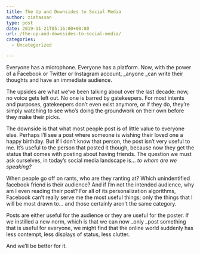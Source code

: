 ```yaml
---
title: The Up and Downsides to Social Media
author: ziahassan
type: post
date: 2019-11-21T05:16:00+00:00
url: /the-up-and-downsides-to-social-media/
categories:
  - Uncategorized

---
```

Everyone has a microphone. Everyone has a platform. Now, with the power of a Facebook or Twitter or Instagram account, _anyone&nbsp;_can write their thoughts and have an immediate audience.

The upsides are what we’ve been talking about over the last decade: now, no voice gets left out. No one is barred by gatekeepers. For most intents and purposes, gatekeepers don’t even exist anymore, or if they do, they’re simply watching to see who’s doing the groundwork on their own before they make their picks.

The downside is that what most people post is of little value to everyone else. Perhaps I’ll see a post where someone is wishing their loved one a happy birthday. But if I don’t know that person, the post isn’t very useful to me. It’s useful to the person that posted it though, because now they get the status that comes with posting about having friends. The question we must ask ourselves, in today’s social media landscape is…&nbsp;_to whom are we speaking?_

When people go off on rants, who are they ranting at? Which unindentified facebook friend is their audience? And if I’m not the intended audience, why am I even reading their post? For all of its personalization algorithms, Facebook can’t really serve me the most useful things; only the things that I will be most drawn to… and those certainly aren’t the same category.

Posts are either useful for the audience or they are useful for the poster. If we instilled a new norm, which is that we can now&nbsp;_only&nbsp;_post something that is useful for everyone, we might find that the online world suddenly has less contempt, less displays of status, less clutter.

And we’ll be better for it.